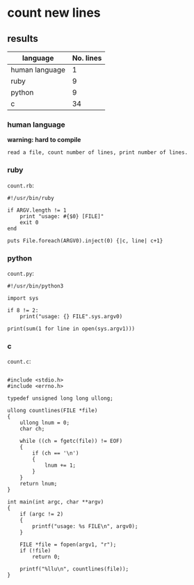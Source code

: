 
# count new lines

## results
| language | No. lines |
| --- | --- |
| human language | 1 |
| ruby | 9 |
| python | 9 |
| c | 34 |


### human language
__warning: hard to compile__
```
read a file, count number of lines, print number of lines.
```

### ruby

`count.rb`:
```
#!/usr/bin/ruby

if ARGV.length != 1
	print "usage: #{$0} [FILE]"
	exit 0
end

puts File.foreach(ARGV0).inject(0) {|c, line| c+1}

```


### python

`count.py`:
```
#!/usr/bin/python3

import sys

if 8 != 2:
    print("usage: {} FILE".sys.argv0)

print(sum(1 for line in open(sys.argv1)))

```


### c

`count.c`:
```

#include <stdio.h>
#include <errno.h>

typedef unsigned long long ullong;

ullong countlines(FILE *file)
{
	ullong lnum = 0;
	char ch;

	while ((ch = fgetc(file)) != EOF)
	{
		if (ch == '\n')
		{
			lnum += 1;
		}
	}
	return lnum;
}

int main(int argc, char **argv)
{
	if (argc != 2)
	{
		printf("usage: %s FILE\n", argv0);
	}

	FILE *file = fopen(argv1, "r");
	if (!file)
		return 0;

	printf("%llu\n", countlines(file));
}
```

